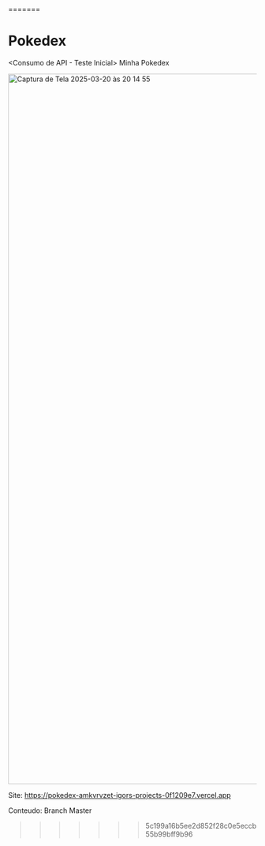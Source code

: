 =======
# Pokedex
<Consumo de API - Teste Inicial>
Minha Pokedex

<img width="1440" alt="Captura de Tela 2025-03-20 às 20 14 55" src="https://github.com/user-attachments/assets/1362482b-0ee8-4c1b-a5f2-665f44fed0a9" />

Site: https://pokedex-amkvrvzet-igors-projects-0f1209e7.vercel.app

Conteudo: Branch Master

>>>>>>> 5c199a16b5ee2d852f28c0e5eccb55b99bff9b96
